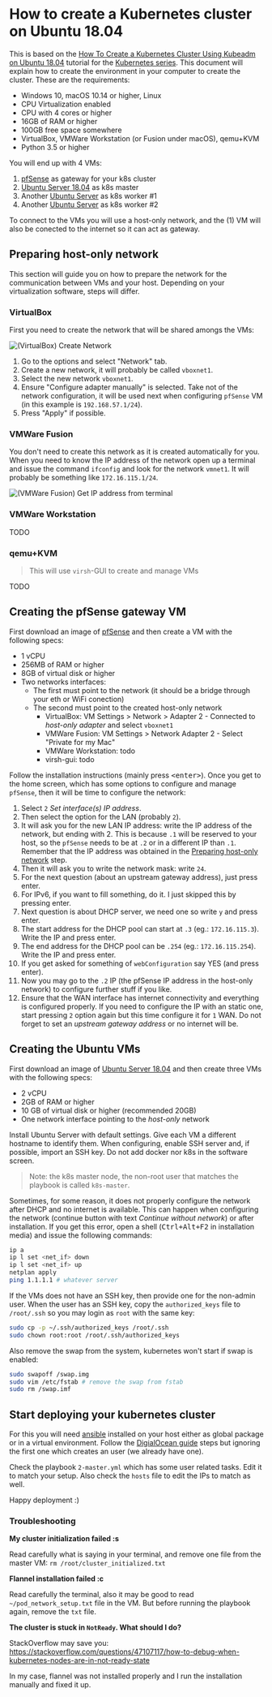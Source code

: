 # How to create a Kubernetes cluster on Ubuntu 18.04

This is based on the [How To Create a Kubernetes Cluster Using Kubeadm on Ubuntu 18.04][1] tutorial for the [Kubernetes series][2].
This document will explain how to create the environment in your computer to create the cluster. These are the requirements:

- Windows 10, macOS 10.14 or higher, Linux
- CPU Virtualization enabled
- CPU with 4 cores or higher
- 16GB of RAM or higher
- 100GB free space somewhere
- VirtualBox, VMWare Workstation (or Fusion under macOS), qemu+KVM
- Python 3.5 or higher

You will end up with 4 VMs:

1. [pfSense][3] as gateway for your k8s cluster
2. [Ubuntu Server 18.04][4] as k8s master
2. Another [Ubuntu Server][4] as k8s worker #1
2. Another [Ubuntu Server][4] as k8s worker #2

To connect to the VMs you will use a host-only network, and the (1) VM will also be conected to the internet so it can act as gateway.

## Preparing host-only network

This section will guide you on how to prepare the network for the communication between VMs and your host. Depending on your virtualization software, steps will differ.

### VirtualBox

First you need to create the network that will be shared amongs the VMs:

![(VirtualBox) Create Network](img/vbox-create-network.png)

1. Go to the options and select "Network" tab.
2. Create a new network, it will probably be called `vboxnet1`.
3. Select the new network `vboxnet1`.
4. Ensure "Configure adapter manually" is selected. Take not of the network configuration, it will be used next when configuring `pfSense` VM (in this example is `192.168.57.1/24`).
5. Press "Apply" if possible.

### VMWare Fusion

You don't need to create this network as it is created automatically for you. When you need to know the IP address of the network open up a terminal and issue the command `ifconfig` and look for the network `vmnet1`. It will probably be something like `172.16.115.1/24`.

![(VMWare Fusion) Get IP address from terminal](img/vmfusion-get-ip.png)

### VMWare Workstation

TODO

### qemu+KVM

> This will use `virsh`-GUI to create and manage VMs

TODO

## Creating the pfSense gateway VM

First download an image of [pfSense][3] and then create a VM with the following specs:

- 1 vCPU
- 256MB of RAM or higher
- 8GB of virtual disk or higher
- Two networks interfaces:
  - The first must point to the network (it should be a bridge through your eth or WiFi conection)
  - The second must point to the created host-only network
    - VirtualBox: VM Settings > Network > Adapter 2 - Connected to _host-only adapter_ and select `vboxnet1`
    - VMWare Fusion: VM Settings > Network Adapter 2 - Select "Private for my Mac"
    - VMWare Workstation: todo
    - virsh-gui: todo

Follow the installation instructions (mainly press <kbd>\<enter></kbd>). Once you get to the home screen, which has some options to configure and manage `pfSense`, then it will be time to configure the network:

1. Select `2` _Set interface(s) IP address_.
2. Then select the option for the LAN (probably `2`).
3. It will ask you for the new LAN IP address: write the IP address of the network, but ending with 2. This is because `.1` will be reserved to your host, so the `pfSense` needs to be at `.2` or in a different IP than `.1`. Remember that the IP address was obtained in the [Preparing host-only network](#preparing-host-only-network) step.
4. Then it will ask you to write the network mask: write `24`.
5. For the next question (about an upstream gateway address), just press enter.
6. For IPv6, if you want to fill something, do it. I just skipped this by pressing enter.
7. Next question is about DHCP server, we need one so write `y` and press enter.
8. The start address for the DHCP pool can start at `.3` (eg.: `172.16.115.3`). Write the IP and press enter.
9. The end address for the DHCP pool can be `.254` (eg.: `172.16.115.254`). Write the IP and press enter.
10. If you get asked for something of `webConfiguration` say YES (and press enter).
11. Now you may go to the `.2` IP (the pfSense IP address in the host-only network) to configure further stuff if you like.
12. Ensure that the WAN interface has internet connectivity and everything is configured properly. If you need to configure the IP with an static one, start pressing `2` option again but this time configure it for `1` WAN. Do not forget to set an _upstream gateway address_ or no internet will be.

## Creating the Ubuntu VMs

First download an image of [Ubuntu Server 18.04][4] and then create three VMs with the following specs:

- 2 vCPU
- 2GB of RAM or higher
- 10 GB of virtual disk or higher (recommended 20GB)
- One network interface pointing to the _host-only_ network

Install Ubuntu Server with default settings. Give each VM a different hostname to identify them. When configuring, enable SSH server and, if possible, import an SSH key. Do not add docker nor k8s in the software screen.

> Note: the k8s master node, the non-root user that matches the playbook is called `k8s-master`.

Sometimes, for some reason, it does not properly configure the network after DHCP and no internet is available. This can happen when configuring the network (continue button with text _Continue without network_) or after installation. If you get this error, open a shell (<kbd>Ctrl+Alt+F2</kbd> in installation media) and issue the following commands:

```sh
ip a
ip l set <net_if> down
ip l set <net_if> up
netplan apply
ping 1.1.1.1 # whatever server
```

If the VMs does not have an SSH key, then provide one for the non-admin user. When the user has an SSH key, copy the `authorized_keys` file to `/root/.ssh` so you may login as `root` with the same key:

```sh
sudo cp -p ~/.ssh/authorized_keys /root/.ssh
sudo chown root:root /root/.ssh/authorized_keys
```

Also remove the swap from the system, kubernetes won't start if swap is enabled:

```sh
sudo swapoff /swap.img
sudo vim /etc/fstab # remove the swap from fstab
sudo rm /swap.imf
```

## Start deploying your kubernetes cluster

For this you will need [ansible][5] installed on your host either as global package or in a virtual environment. Follow the [DigialOcean guide][1] steps but ignoring the first one which creates an user (we already have one).

Check the playbook `2-master.yml` which has some user related tasks. Edit it to match your setup. Also check the `hosts` file to edit the IPs to match as well.

Happy deployment :)

### Troubleshooting

**My cluster initialization failed :s**

Read carefully what is saying in your terminal, and remove one file from the master VM: `rm /root/cluster_initialized.txt`

**Flannel installation failed :c**

Read carefully the terminal, also it may be good to read `~/pod_network_setup.txt` file in the VM. But before running the playbook again, remove the `txt` file.

**The cluster is stuck in `NotReady`. What should I do?**

StackOverflow may save you: <https://stackoverflow.com/questions/47107117/how-to-debug-when-kubernetes-nodes-are-in-not-ready-state>

In my case, flannel was not installed properly and I run the installation manually and fixed it up.

  [1]: https://www.digitalocean.com/community/tutorials/how-to-create-a-kubernetes-cluster-using-kubeadm-on-ubuntu-18-04
  [2]: https://www.digitalocean.com/community/curriculums/kubernetes-for-full-stack-developers
  [3]: https://www.pfsense.org
  [4]: https://ubuntu.com/download/server
  [5]: https://www.ansible.com
